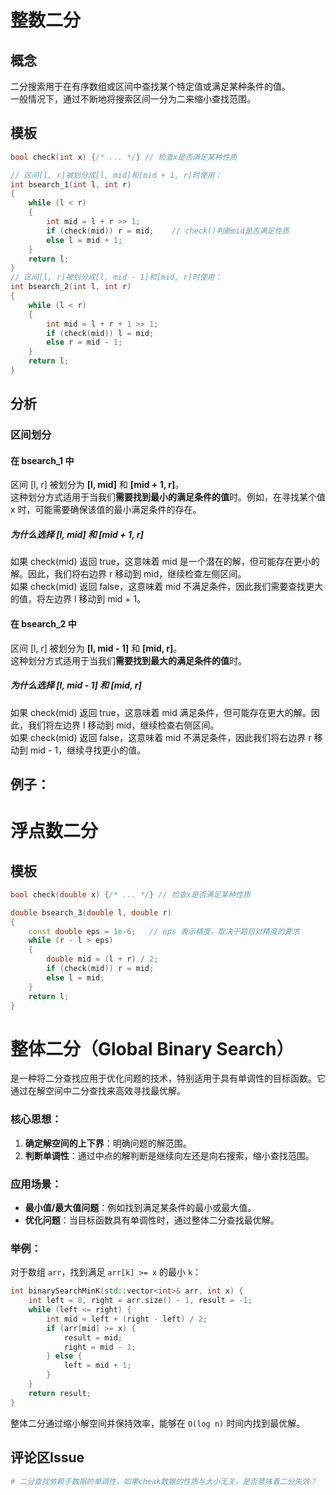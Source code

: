 # 整数二分
## 概念
二分搜索用于在有序数组或区间中查找某个特定值或满足某种条件的值。  
一般情况下，通过不断地将搜索区间一分为二来缩小查找范围。
## 模板
```C++
bool check(int x) {/* ... */} // 检查x是否满足某种性质

// 区间[l, r]被划分成[l, mid]和[mid + 1, r]时使用：
int bsearch_1(int l, int r)
{
    while (l < r)
    {
        int mid = l + r >> 1;
        if (check(mid)) r = mid;    // check()判断mid是否满足性质
        else l = mid + 1;
    }
    return l;
}
// 区间[l, r]被划分成[l, mid - 1]和[mid, r]时使用：
int bsearch_2(int l, int r)
{
    while (l < r)
    {
        int mid = l + r + 1 >> 1;
        if (check(mid)) l = mid;
        else r = mid - 1;
    }
    return l;
}
```
## 分析
### 区间划分
#### 在 bsearch_1 中 
区间 [l, r] 被划分为 **[l, mid]** 和 **[mid + 1, r]**。  
这种划分方式适用于当我们**需要找到最小的满足条件的值**时。例如，在寻找某个值 x 时，可能需要确保该值的最小满足条件的存在。  

##### 为什么选择 [l, mid] 和 [mid + 1, r]  
如果 check(mid) 返回 true，这意味着 mid 是一个潜在的解，但可能存在更小的解。因此，我们将右边界 r 移动到 mid，继续检查左侧区间。  
如果 check(mid) 返回 false，这意味着 mid 不满足条件，因此我们需要查找更大的值，将左边界 l 移动到 mid + 1。  

#### 在 bsearch_2 中
区间 [l, r] 被划分为 **[l, mid - 1]** 和 **[mid, r]**。  
这种划分方式适用于当我们**需要找到最大的满足条件的值**时。
##### 为什么选择 [l, mid - 1] 和 [mid, r]
如果 check(mid) 返回 true，这意味着 mid 满足条件，但可能存在更大的解。因此，我们将左边界 l 移动到 mid，继续检查右侧区间。  
如果 check(mid) 返回 false，这意味着 mid 不满足条件，因此我们将右边界 r 移动到 mid - 1，继续寻找更小的值。

## 例子：



# 浮点数二分
## 模板
```C++
bool check(double x) {/* ... */} // 检查x是否满足某种性质

double bsearch_3(double l, double r)
{
    const double eps = 1e-6;   // eps 表示精度，取决于题目对精度的要求
    while (r - l > eps)
    {
        double mid = (l + r) / 2;
        if (check(mid)) r = mid;
        else l = mid;
    }
    return l;
}
```
# **整体二分（Global Binary Search）**
 是一种将二分查找应用于优化问题的技术，特别适用于具有单调性的目标函数。它通过在解空间中二分查找来高效寻找最优解。

### 核心思想：
1. **确定解空间的上下界**：明确问题的解范围。
2. **判断单调性**：通过中点的解判断是继续向左还是向右搜索，缩小查找范围。

### 应用场景：
- **最小值/最大值问题**：例如找到满足某条件的最小或最大值。
- **优化问题**：当目标函数具有单调性时，通过整体二分查找最优解。

### 举例：
对于数组 `arr`，找到满足 `arr[k] >= x` 的最小 `k`：

```cpp
int binarySearchMinK(std::vector<int>& arr, int x) {
    int left = 0, right = arr.size() - 1, result = -1;
    while (left <= right) {
        int mid = left + (right - left) / 2;
        if (arr[mid] >= x) {
            result = mid;
            right = mid - 1;
        } else {
            left = mid + 1;
        }
    }
    return result;
}
```

整体二分通过缩小解空间并保持效率，能够在 `O(log n)` 时间内找到最优解。
## 评论区Issue
```python
# 二分查找依赖于数据的单调性，如果cheak数据的性质与大小无关，是否意味着二分失效？

```